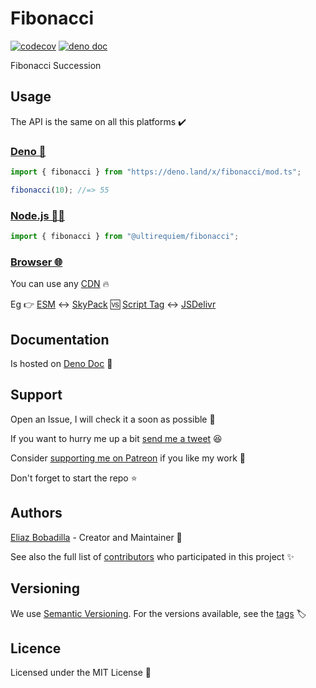 # Fibonacci

[![codecov](https://codecov.io/gh/ultirequiem/fibonacci.js/branch/main/graph/badge.svg)](https://codecov.io/gh/ultirequiem/fibonacci.js)
[![deno doc](https://doc.deno.land/badge.svg)](https://doc.deno.land/https/deno.land/x/fibonacci/mod.ts)

Fibonacci Succession

## Usage

The API is the same on all this platforms ✔️

### [Deno 🦕](https://deno.land/x/fibonacci)

```javascript
import { fibonacci } from "https://deno.land/x/fibonacci/mod.ts";

fibonacci(10); //=> 55
```

### [Node.js 🐢🚀](https://npmjs.com/package/@ultirequiem/fibonacci)

```javascript
import { fibonacci } from "@ultirequiem/fibonacci";
```

### [Browser 🌐](https://developer.mozilla.org/en-US/docs/Glossary/Browser)

You can use any [CDN](https://en.wikipedia.org/wiki/Content_delivery_network) 🔥

Eg 👉
[ESM](https://developer.mozilla.org/en-US/docs/Web/JavaScript/Guide/Modules) ↔️
[SkyPack](https://cdn.skypack.dev/@ultirequiem/random-item) 🆚
[Script Tag](https://developer.mozilla.org/en-US/docs/Web/HTML/Element/script)
↔️ [JSDelivr](https://cdn.jsdelivr.net/npm/@ultirequiem/random-item)

## Documentation

Is hosted on
[Deno Doc](https://doc.deno.land/https://deno.land/x/fibonacci/mod.ts) 📄

## Support

Open an Issue, I will check it a soon as possible 👀

If you want to hurry me up a bit
[send me a tweet](https://twitter.com/UltiRequiem) 😆

Consider [supporting me on Patreon](https://patreon.com/UltiRequiem) if you like
my work 🙏

Don't forget to start the repo ⭐

## Authors

[Eliaz Bobadilla](https://ultirequiem.com) - Creator and Maintainer 💪

See also the full list of
[contributors](https://github.com/UltiRequiem/fibonacci.js/contributors) who
participated in this project ✨

## Versioning

We use [Semantic Versioning](http://semver.org). For the versions available, see
the [tags](https://github.com/UltiRequiem/fibonacci.js/tags) 🏷️

## Licence

Licensed under the MIT License 📄

